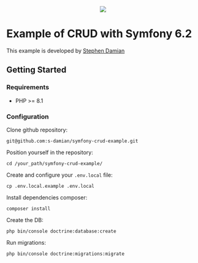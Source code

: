 <p align="center">
<a href="https://github.com/s-damian/symfony-crud-example">
<img src="https://raw.githubusercontent.com/s-damian/medias/main/technos-logos/symfony.svg">
</a>
</p>

# Example of CRUD with Symfony 6.2

This example is developed by [Stephen Damian](https://github.com/s-damian)

## Getting Started

### Requirements

* PHP >= 8.1

### Configuration

Clone github repository:

```
git@github.com:s-damian/symfony-crud-example.git
```

Position yourself in the repository:

```
cd /your_path/symfony-crud-example/
```

Create and configure your ```.env.local``` file:

```
cp .env.local.example .env.local
```

Install dependencies composer:

```
composer install
```

Create the DB:

```
php bin/console doctrine:database:create
```

Run migrations:

```
php bin/console doctrine:migrations:migrate
```
